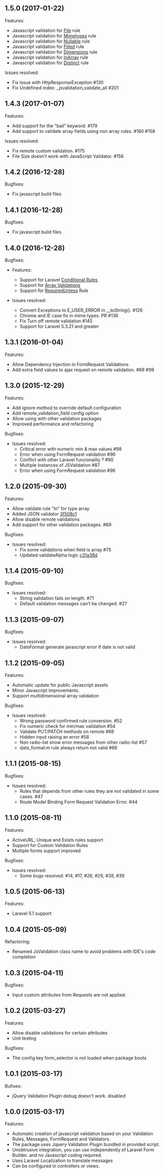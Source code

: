 ## 1.5.0 (2017-01-22)
 
Features:
   - Javascript validation for [File](https://laravel.com/docs/5.3/validation#rule-file) rule
   - Javascript validation for [Mimetypes](https://laravel.com/docs/5.3/validation#rule-mimetypes) rule
   - Javascript validation for [Nullable](https://laravel.com/docs/5.3/validation#rule-nullable) rule
   - Javascript validation for [Filled](https://laravel.com/docs/5.3/validation#rule-filled) rule
   - Javascript validation for [Dimensions](https://laravel.com/docs/5.3/validation#rule-dimensions) rule
   - Javascript validation for [InArray](https://laravel.com/docs/5.3/validation#rule-inarray) rule
   - Javascript validation for [Distinct](https://laravel.com/docs/5.3/validation#rule-distinct) rule

Issues resolved:
  - Fix issue with HttpResponseException #130
  - Fix Undefined index: _jsvalidation_validate_all #201
 
## 1.4.3 (2017-01-07)

Features:
   - Add support for the "bail" keyword. #179
   - Add support to validate array fields using non array rules. #180 #158

Issues resolved:
   - Fix remote custom validation. #175 
   - File Size doesn't work with JavaScript Validator. #156

## 1.4.2 (2016-12-28)

Bugfixes:
 - Fix javascript build files

## 1.4.1 (2016-12-28)

Bugfixes:
 - Fix javascript build files

## 1.4.0 (2016-12-28)

Bugfixes:

 - Features:
     - Support for Laravel [Conditional Rules](https://laravel.com/docs/5.2/validation#conditionally-adding-rules)
     - Support for [Array Validations](https://laravel.com/docs/5.2/validation#validating-arrays)
     - Support for [RequiredUnless](https://laravel.com/docs/5.2/validation#rule-required-unless) Rule

 - Issues resolved:
     - Convert Exceptions to E_USER_ERROR in __toString(). #126
     - Chrome and IE case fix in mime types. PR #136 
     - Fix Turn off remote validation #145
     - Support for Laravel 5.3.21 and greater
     

## 1.3.1 (2016-01-04)

Features:
 - Allow Dependency Injection in FormRequest Validations
 - Add extra field values to ajax request on remote validation. #88 #99

## 1.3.0 (2015-12-29)

Features:
 - Add ignore method to override default configuration
 - Add remote_validation_field config option
 - Allow using with other validation packages
 - Improved performance and refactoring
 

Bugfixes:

 - Issues resolved:
    - Critical error with numeric min & max values #98 
    - Error when using FormRequest validation #96
    - Conflict with other Laravel funcionality ? #90
    - Multiple Instances of JSValidation #87
    - Error when using FormRequest validation #96 


## 1.2.0 (2015-09-30)

Features:

 - Allow validate rule "In" for type array 
 - Added JSON validator [3f508c1](https://github.com/laravel/framework/commit/3f508c1c88897bd6b8fe15137ec77d3023bbcd9f#diff-38fd116b7c7b8ac1bdd8362250d04d57)
 - Allow disable remote validations
 - Add support for other validation packages. #69

Bugfixes:

 - Issues resolved:
    - Fix some validations when field is array #75 
    - Updated validateAlpha logic [c31a38d](https://github.com/laravel/framework/commit/c31a38d596c1913696ace0cd77201cf675748fe8)


## 1.1.4 (2015-09-10)

Bugfixes:

 - Issues resolved:
    -  String validation fails on length. #71
    -  Default validation messages can't be changed. #27



## 1.1.3 (2015-09-07)

Bugfixes:

 - Issues resolved:
    - DateFormat generate javascript error if date is not valid


## 1.1.2 (2015-09-05)

Features:

 - Automatic update for public Javascript assets
 - Minor Javascript improvements.
 - Support multidimensional array validation

Bugfixes:

 - Issues resolved:
    - Wrong password confirmed rule conversion. #52
    - Fix numeric check for min/max validation #54
	- Validate PUT/PATCH methods on remote #69
	- Hidden input raising an error #58
	- Non radio-list show error messages from other radio-list #57 
	- date_format:m rule always return not valid #66 
	

## 1.1.1 (2015-08-15)

Bugfixes: 

 - Issues resolved:
     - Rules that depends from other rules they are not validated in some cases. #47
     - Route Model Binding Form Request Validation Error. #44


## 1.1.0 (2015-08-11)

Features:

 - ActiveURL, Unique and Exists rules support
 - Support for Custom Validation Rules
 - Multiple forms support improved

Bugfixes:

 - Issues resolved:
   -  Some bugs resolved: #14, #17, #26, #29, #38, #39


## 1.0.5 (2015-06-13)

Features:

 - Laravel 5.1 support


## 1.0.4 (2015-05-09)

Refactoring:

 - Renamed JsValidation class name to avoid problems with IDE's code completion

## 1.0.3 (2015-04-11)

Bugfixes:

 - Input custom attributes from Requests are not applied.


## 1.0.2 (2015-03-27)

Features:

 - Allow disable validations for certain attributes
 - Unit testing

Bugfixes:

 - The config key form_selector is not loaded when package boots


## 1.0.1 (2015-03-17)

Bufixes:

 - jQuery Validation Plugin debug doesn't work. disabled
 
 
## 1.0.0 (2015-03-17)

Features:
 
 - Automatic creation of javascript validation based on your Validation Rules, Messages, FormRequest and Validators.
 - The package uses Jquery Validation Plugin bundled in provided script.
 - Unobtrusive integration, you can use independently of Laravel Form Builder. and no Javascript coding required.
 - Uses Laravel Localization to translate messages
 - Can be configured in controllers or views.
 

